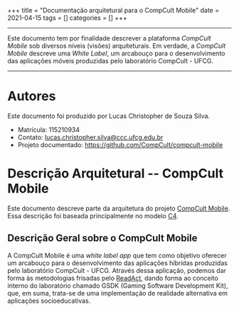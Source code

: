 +++
title = "Documentação arquitetural para o CompCult Mobile"
date = 2021-04-15
tags = []
categories = []
+++

***

Este documento tem por finalidade descrever a plataforma *CompCult Mobile* sob diversos níveis (visões) arquiteturais. Em verdade, a *CompCult Mobile* descreve uma *White Label*, um arcabouço para o desenvolvimento das aplicações móveis produzidas pelo laboratório CompCult - UFCG.

***

# Autores

Este documento foi produzido por Lucas Christopher de Souza Silva.

- Matrícula: 115210934
- Contato: lucas.christopher.silva@ccc.ufcg.edu.br
- Projeto documentado: https://github.com/CompCult/compcult-mobile

# Descrição Arquitetural -- CompCult Mobile

Este documento descreve parte da arquitetura do projeto [CompCult Mobile](https://github.com/CompCult/compcult-mobile). Essa descrição foi baseada principalmente no modelo [C4](https://c4model.com/).

## Descrição Geral sobre o CompCult Mobile

A CompCult Mobile é uma *white label app* que tem como objetivo oferecer um arcabouço para o desenvolvimento das aplicações híbridas produzidas pelo laboratório CompCult - UFCG. Através dessa aplicação, podemos dar forma às metodologias frisadas pelo [ReadAct](https://www.scitepress.org/Papers/2018/66911/66911.pdf), dando forma ao conceito interno do laboratório chamado GSDK (Gaming Software Development Kit), que, em suma, trata-se de uma implementação de realidade alternativa em aplicações socioeducativas.
